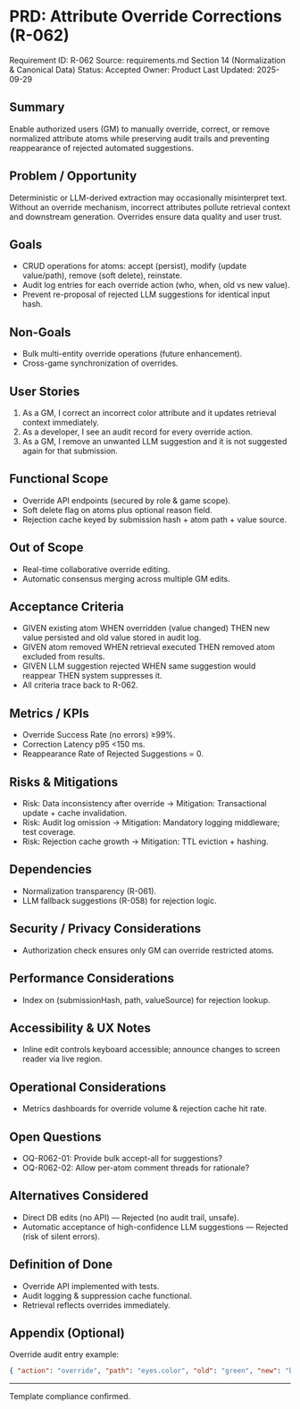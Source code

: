 # PRD: Attribute Override Corrections (R-062)

Requirement ID: R-062
Source: requirements.md Section 14 (Normalization & Canonical Data)
Status: Accepted
Owner: Product
Last Updated: 2025-09-29

## Summary

Enable authorized users (GM) to manually override, correct, or remove normalized attribute atoms while preserving audit trails and preventing reappearance of rejected automated suggestions.

## Problem / Opportunity

Deterministic or LLM-derived extraction may occasionally misinterpret text. Without an override mechanism, incorrect attributes pollute retrieval context and downstream generation. Overrides ensure data quality and user trust.

## Goals

- CRUD operations for atoms: accept (persist), modify (update value/path), remove (soft delete), reinstate.
- Audit log entries for each override action (who, when, old vs new value).
- Prevent re-proposal of rejected LLM suggestions for identical input hash.

## Non-Goals

- Bulk multi-entity override operations (future enhancement).
- Cross-game synchronization of overrides.

## User Stories

1. As a GM, I correct an incorrect color attribute and it updates retrieval context immediately.
2. As a developer, I see an audit record for every override action.
3. As a GM, I remove an unwanted LLM suggestion and it is not suggested again for that submission.

## Functional Scope

- Override API endpoints (secured by role & game scope).
- Soft delete flag on atoms plus optional reason field.
- Rejection cache keyed by submission hash + atom path + value source.

## Out of Scope

- Real-time collaborative override editing.
- Automatic consensus merging across multiple GM edits.

## Acceptance Criteria

- GIVEN existing atom WHEN overridden (value changed) THEN new value persisted and old value stored in audit log.
- GIVEN atom removed WHEN retrieval executed THEN removed atom excluded from results.
- GIVEN LLM suggestion rejected WHEN same suggestion would reappear THEN system suppresses it.
- All criteria trace back to R-062.

## Metrics / KPIs

- Override Success Rate (no errors) ≥99%.
- Correction Latency p95 <150 ms.
- Reappearance Rate of Rejected Suggestions = 0.

## Risks & Mitigations

- Risk: Data inconsistency after override → Mitigation: Transactional update + cache invalidation.
- Risk: Audit log omission → Mitigation: Mandatory logging middleware; test coverage.
- Risk: Rejection cache growth → Mitigation: TTL eviction + hashing.

## Dependencies

- Normalization transparency (R-061).
- LLM fallback suggestions (R-058) for rejection logic.

## Security / Privacy Considerations

- Authorization check ensures only GM can override restricted atoms.

## Performance Considerations

- Index on (submissionHash, path, valueSource) for rejection lookup.

## Accessibility & UX Notes

- Inline edit controls keyboard accessible; announce changes to screen reader via live region.

## Operational Considerations

- Metrics dashboards for override volume & rejection cache hit rate.

## Open Questions

- OQ-R062-01: Provide bulk accept-all for suggestions?
- OQ-R062-02: Allow per-atom comment threads for rationale?

## Alternatives Considered

- Direct DB edits (no API) — Rejected (no audit trail, unsafe).
- Automatic acceptance of high-confidence LLM suggestions — Rejected (risk of silent errors).

## Definition of Done

- Override API implemented with tests.
- Audit logging & suppression cache functional.
- Retrieval reflects overrides immediately.

## Appendix (Optional)

Override audit entry example:

```json
{ "action": "override", "path": "eyes.color", "old": "green", "new": "blue", "userId": "gm123" }
```

---
Template compliance confirmed.
